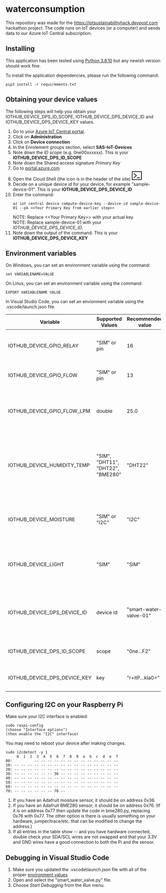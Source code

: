 # waterconsumption
This repository was made for the https://iotsustainabilityhack.devpost.com hackathon project.  The code runs on IoT devices (or a computer) and sends data to our Azure IoT Central subscription.

## Installing
This application has been tested using [Python 3.8.10](https://www.python.org/downloads/) but any newish version should work fine.<p>
To install the application dependencies, please run the following command:
```
pip3 install -r requirements.txt
```

## Obtaining your device values
The following steps will help you obtain your IOTHUB_DEVICE_DPS_ID_SCOPE, IOTHUB_DEVICE_DPS_DEVICE_ID and IOTHUB_DEVICE_DPS_DEVICE_KEY values.
1. Go to your [Azure IoT Central portal](https://waterconsumption.azureiotcentral.com/admin/device-connection).
1. Click on **Administration**
1. Click on **Device connection**
1. In the Enrolement groups section, select **SAS-IoT-Devices**
1. Note down the *ID scope* (e.g. 0ne00xxxxxx).  This is your **IOTHUB_DEVICE_DPS_ID_SCOPE**
1. Note down the Shared access signature *Primary Key*
1. Go to [portal.azure.com](https://portal.azure.com/#home)
1. Open the Cloud Shell (the icon is in the header of the site)
<svg width=32 height=32 viewBox="0 0 16 16" class="" role="presentation" focusable="false" xmlns:svg="http://www.w3.org/2000/svg" xmlns:xlink="http://www.w3.org/1999/xlink" id="FxSymbol0-005" data-type="333"><g><title></title><path d="M15 2v12H1V2h14m1-1H0v14h16V1z"></path><path d="M12.5 12h-4c-.3 0-.5-.2-.5-.5s.2-.5.5-.5h4c.3 0 .5.2.5.5s-.2.5-.5.5zM7.8 8.1s0-.1 0 0v-.5L3.7 4.3c-.2-.2-.5-.2-.7 0-.2.3-.1.6.1.7l3.5 3-3.5 3c-.2.2-.2.5-.1.7.1.1.2.2.4.2.1 0 .2 0 .3-.1l3.9-3.3v-.1c.2-.2.2-.2.2-.3 0 .1 0 0 0 0z"></path></g></svg>
1. Decide on a unique device id for your device, for example "sample-device-01".  This is your **IOTHUB_DEVICE_DPS_DEVICE_ID**
1. Enter the command:
    ```
    az iot central device compute-device-key --device-id sample-device-01 --pk <<Your Primary Key from earlier step>>
    ```
    NOTE: Replace &lt;&lt;Your Primary Key&gt;&gt; with your actual key.<br/>
    NOTE: Replace sample-device-01 with your *IOTHUB_DEVICE_DPS_DEVICE_ID*.
1. Note down the output of the command.  This is your **IOTHUB_DEVICE_DPS_DEVICE_KEY**

## Environment variables
On Windows, you can set an environment variable using the command:
```
set VARIABLENAME=VALUE
```

On Linux, you can set an environment variable using the command:
```
EXPORT VARIABLENAME VALUE
```

In Visual Studio Code, you can set an envionment variable using the .vscode/launch.json file.  


Variable | Supported Values | Recommended value | Comment
------|------|-------|-----
IOTHUB_DEVICE_GPIO_RELAY | "SIM" or pin | 16 | The GPIO pin connected to the relay to turn the water on/off.
IOTHUB_DEVICE_GPIO_FLOW | "SIM" or pin | 13 | The GPIO pin connected to the flow meter.
IOTHUB_DEVICE_GPIO_FLOW_LPM | double | 25.0 | The flow rate (liters/minute) when the relay is on (used when GPIO_FLOW is set to SIM).
IOTHUB_DEVICE_HUMIDITY_TEMP | "SIM", "DHT11", "DHT22", "BME280" | "DHT22" | If "DHT11" or "DHT22" connect to GPIO18 (pin 12).  If "BME280" connect to SDA/SCL of I2C (pins 3 & 5).
IOTHUB_DEVICE_MOISTURE | "SIM" or "I2C" | "I2C" | If "I2C" connect moisture sensor to SDA/SCL of I2C (pins 3 & 5).
IOTHUB_DEVICE_LIGHT | "SIM" | "SIM" | Light sensor (Adafruit VEML7700) is not supported yet, so use "SIM".
IOTHUB_DEVICE_DPS_DEVICE_ID | device id | "smart-water-valve-01" | This should be a unique ID to identify your device.  See [Obtaining your device values](#obtaining-your-device-values) section.
IOTHUB_DEVICE_DPS_ID_SCOPE | scope | "0ne...F2" | See [Obtaining your device values](#obtaining-your-device-values) section.
IOTHUB_DEVICE_DPS_DEVICE_KEY | key | "r+itP...kIa0=" | See [Obtaining your device values](#obtaining-your-device-values) section.

## Configuring I2C on your Raspberry Pi

Make sure your I2C interface is enabled:
```
sudo raspi-config
(choose "Interface options")
(then enable the "I2C" interface)
```
You may need to reboot your device after making changes.

```
sudo i2cdetect -y 1
     0  1  2  3  4  5  6  7  8  9  a  b  c  d  e  f
00:          -- -- -- -- -- -- -- -- -- -- -- -- --
10: -- -- -- -- -- -- -- -- -- -- -- -- -- -- -- --
20: -- -- -- -- -- -- -- -- -- -- -- -- -- -- -- --
30: -- -- -- -- -- -- 36 -- -- -- -- -- -- -- -- --
40: -- -- -- -- -- -- -- -- -- -- -- -- -- -- -- --
50: -- -- -- -- -- -- -- -- -- -- -- -- -- -- -- --
60: -- -- -- -- -- -- -- -- -- -- -- -- -- -- -- --
70: -- -- -- -- -- -- 76 --
```
1. If you have an Adafruit moisture sensor, it should be on address 0x36.
1. If you have an Adafruit BME280 sensor, it should be on address 0x76.  (If it is on address 0x77 then update the code in bme280.py, replacing 0x76 with 0x77.  The other option is there is usually something on your hardware, jumper/trace/etc. that can be modified to change the address.)
1. If all entries in the table show -- and you have hardware connected, double check your SDA/SCL wires are not swapped and that your 3.3V and GND wires have a good connection to both the Pi and the sensor.

## Debugging in Visual Studio Code
1. Make sure you updated the .vscode\launch.json file with all of the proper [environment values](#environment-variables)
1. Open and select the "smart_water_valve.py" file.
1. Choose *Start Debugging* from the *Run* menu.


